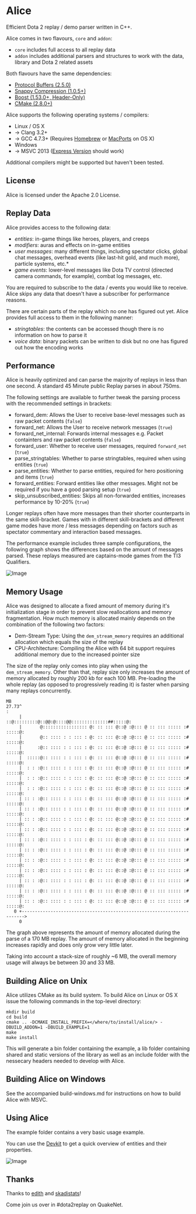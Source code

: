 Alice
=====

Efficient Dota 2 replay / demo parser written in C++.

Alice comes in two flavours, `core` and `addon`:

 - `core` includes full access to all replay data
 - `addon` includes additional parsers and structures to work with the data, library and Dota 2 related assets

Both flavours have the same dependencies:

 - [Protocol Buffers (2.5.0)](http://code.google.com/p/protobuf/)
 - [Snappy Compression (1.0.5+)](http://code.google.com/p/snappy/)
 - [Boost (1.53.0+, Header-Only)](http://www.boost.org/)
 - [CMake (2.8.0+)](http://www.cmake.org/)

Alice supports the following operating systems / compilers:

 - Linux / OS X
 - -> Clang 3.2+
 - -> GCC 4.7.3+ (Requires [Homebrew](http://brew.sh/) or [MacPorts](https://www.macports.org/) on OS X)
 - Windows
 - -> MSVC 2013 ([Express Version](http://www.visualstudio.com/downloads/download-visual-studio-vs#d-express-windows-desktop) should work)

Additional compilers might be supported but haven't been tested.

License
-------

Alice is licensed under the Apache 2.0 License.

Replay Data
-----------

Alice provides access to the following data:

 - _entities_: in-game things like heroes, players, and creeps
 - _modifiers_: auras and effects on in-game entities
 - _user messages_: many different things, including spectator clicks, global chat messages, overhead
   events (like last-hit gold, and much more), particle systems, etc.*
 - _game events_: lower-level messages like Dota TV control (directed camera commands, for example),
   combat log messages, etc.

You are required to subscribe to the data / events you would like to receive. Alice skips any data that doesn't
have a subscriber for performance reasons.

There are certain parts of the replay which no one has figured out yet. Alice provides full access to them
in the following manner:

 - _stringtables_: the contents can be accessed though there is no information on how to parse it
 - _voice data_: binary packets can be written to disk but no one has figured out how the encoding works

Performance
-----------

Alice is heavily optimized and can parse the majority of replays in less than one second. A standard 45 Minute public
Replay parses in about 750ms.

The following settings are available to further tweak the parsing process with the recommended settings in brackets:

 - forward_dem: Allows the User to receive base-level messages such as raw packet contents (`false`)
 - forward_net: Allows the User to receive network messages (`true`)
 - forward_net_internal: Forwards internal messages e.g. Packet containters and raw packet contents (`false`)
 - forward_user: Whether to receive user messages, required `forward_net` (`true`)
 - parse_stringtables: Whether to parse stringtables, required when using entities (`true`)
 - parse_entities: Whether to parse entities, required for hero positioning and items (`true`)
 - forward_entities: Forward entities like other messages. Might not be required if you have a good parsing setup (`true`)
 - skip_unsubscribed_entities: Skips all non-forwarded entities, increases performance by 10-20% (`true`)

Longer replays often have more messages than their shorter counterparts in the same skill-bracket.
Games with in different skill-brackets and different game modes have more / less messages depending on factors such as
spectator commentary and interaction based messages.

The performance example includes three sample configurations, the following graph shows the differences based on the amount
of messages parsed. These replays measured are captains-mode games from the TI3 Qualifiers.

![Image](https://raw.github.com/AliceStats/Alice/master/doc/performance/graph.png)

Memory Usage
------------

Alice was designed to allocate a fixed amount of memory during it's initialization stage in order to prevent slow
reallocations and memory fragmentation. How much memory is allocated mainly depends on the combination of the
following two factors:

 - Dem-Stream Type: Using the `dem_stream_memory` requires an additional allocation which equals the size of the replay
 - CPU-Architecture: Compiling the Alice with 64 bit support requires additional memory due to the increased pointer size

The size of the replay only comes into play when using the `dem_stream_memory`. Other than that, replay size only increases
the amount of memory allocated by roughly 200 kb for each 100 MB. Pre-loading the whole replay (as opposed to progressively
reading it) is faster when parsing many replays concurrently.

    MB
    27.73^                                                                       :
         |                        ::@:::::::::@::@@:@::::@@::::::::::::::##:::::@:
         |       @::::::::::::::::: @: :: ::: @::@ :@::: @ :: ::: ::::: :# :::::@:
         |       @:: :::: : : ::: : @: :: ::: @::@ :@::: @ :: ::: ::::: :# :::::@:
         |      :@:: :::: : : ::: : @: :: ::: @::@ :@::: @ :: ::: ::::: :# :::::@:
         |  :::::@:: :::: : : ::: : @: :: ::: @::@ :@::: @ :: ::: ::::: :# :::::@:
         |  : : :@:: :::: : : ::: : @: :: ::: @::@ :@::: @ :: ::: ::::: :# :::::@:
         |  : : :@:: :::: : : ::: : @: :: ::: @::@ :@::: @ :: ::: ::::: :# :::::@:
         |  : : :@:: :::: : : ::: : @: :: ::: @::@ :@::: @ :: ::: ::::: :# :::::@:
         | :: : :@:: :::: : : ::: : @: :: ::: @::@ :@::: @ :: ::: ::::: :# :::::@:
         | :: : :@:: :::: : : ::: : @: :: ::: @::@ :@::: @ :: ::: ::::: :# :::::@:
         | :: : :@:: :::: : : ::: : @: :: ::: @::@ :@::: @ :: ::: ::::: :# :::::@:
         | :: : :@:: :::: : : ::: : @: :: ::: @::@ :@::: @ :: ::: ::::: :# :::::@:
         | :: : :@:: :::: : : ::: : @: :: ::: @::@ :@::: @ :: ::: ::::: :# :::::@:
         | :: : :@:: :::: : : ::: : @: :: ::: @::@ :@::: @ :: ::: ::::: :# :::::@:
         | :: : :@:: :::: : : ::: : @: :: ::: @::@ :@::: @ :: ::: ::::: :# :::::@:
         | :: : :@:: :::: : : ::: : @: :: ::: @::@ :@::: @ :: ::: ::::: :# :::::@:
         | :: : :@:: :::: : : ::: : @: :: ::: @::@ :@::: @ :: ::: ::::: :# :::::@:
         | :: : :@:: :::: : : ::: : @: :: ::: @::@ :@::: @ :: ::: ::::: :# :::::@:
         | :: : :@:: :::: : : ::: : @: :: ::: @::@ :@::: @ :: ::: ::::: :# :::::@:
       0 +----------------------------------------------------------------------->
         0

The graph above represents the amount of memory allocated during the parse of a 170 MB replay. The amount of memory
allocated in the beginning increases rapidly and does only grow very little later.

Taking into account a stack-size of roughly ~6 MB, the overall memory usage will always be between 30 and 33 MB.

Building Alice on Unix
----------------------

Alice utilizes CMake as its build system. To build Alice on Linux or OS X issue the following commands in the top-level
directory:

    mkdir build
    cd build
    cmake .. -DCMAKE_INSTALL_PREFIX=</where/to/install/alice/> -DBUILD_ADDON=1 -DBUILD_EXAMPLE=1
    make
    make install

This will generate a bin folder containing the example, a lib folder containing shared and static versions of
the library as well as an include folder with the nessecary headers needed to develop with Alice.

Building Alice on Windows
-------------------------

See the accompanied build-windows.md for instructions on how to build Alice with MSVC.

Using Alice
-----------

The example folder contains a very basic usage example.

You can use the [Devkit](https://github.com/AliceStats/DevKit) to get a quick overview of entities and their properties.

![Image](https://raw.github.com/AliceStats/DevKit/master/doc/screenshot.png)

Thanks
------

Thanks to [edith](https://github.com/dschleck/edith) and [skadistats](https://github.com/skadistats/)!

Come join us over in #dota2replay on QuakeNet.